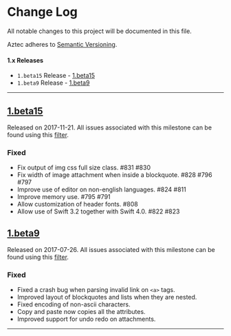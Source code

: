 # Change Log
All notable changes to this project will be documented in this file.

Aztec adheres to [Semantic Versioning](http://semver.org/).

#### 1.x Releases
- `1.beta15` Release  - [1.beta15](#1.beta15)
- `1.beta9` Release  - [1.beta9](#1.beta9)

---

## [1.beta15](https://github.com/wordpress-mobile/MediaPicker-iOS/releases/tag/1.beta15)
Released on 2017-11-21. All issues associated with this milestone can be found using this
[filter](https://github.com/wordpress-mobile/AztecEditor-iOS/issues?q=is%3Aopen+is%3Aissue+milestone%3A%22Version+1.0+Beta+15%22).

### Fixed
- Fix output of img css full size class. #831 #830
- Fix width of image attachment when inside a blockquote. #828 #796 #797
- Improve use of editor on non-english languages. #824 #811
- Improve memory use. #795 #791
- Allow customization of header fonts. #808
- Allow use of Swift 3.2 together with Swift 4.0. #822 #823

## [1.beta9](https://github.com/wordpress-mobile/MediaPicker-iOS/releases/tag/1.beta9)
Released on 2017-07-26. All issues associated with this milestone can be found using this
[filter](https://github.com/wordpress-mobile/AztecEditor-iOS/issues?q=is%3Aopen+is%3Aissue+milestone%3A%22Version+1.0+Beta+9%22).

### Fixed
- Fixed a crash bug when parsing invalid link on `<a>` tags.
- Improved layout of blockquotes and lists when they are nested.
- Fixed encoding of non-ascii characters.
- Copy and paste now copies all the attributes.
- Improved support for undo redo on attachments.

---
